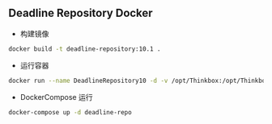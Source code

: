 Deadline Repository Docker
--
- 构建镜像
```bash
docker build -t deadline-repository:10.1 .
```
- 运行容器
```bash
docker run --name DeadlineRepository10 -d -v /opt/Thinkbox:/opt/Thinkbox -v /etc/localtime:/etc/localtime:ro -p 27100:27100 deadline-repository:10.1
```
- DockerCompose 运行
```bash
docker-compose up -d deadline-repo
```
